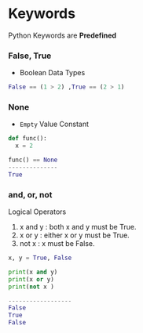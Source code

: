 # Keywords

Python Keywords are **Predefined**

### False, True

- Boolean Data Types

```python
False == (1 > 2) ,True == (2 > 1)
```

### None 

- `Empty` Value Constant

```python
def func():
  x = 2

func() == None 
--------------
True
```

### and, or, not  

Logical Operators

1. x and y : both x and y must be True.
2. x or y : either x or y must be True.
3. not x : x must be False.

```python
x, y = True, False

print(x and y)
print(x or y)
print(not x )

------------------
False
True
False
```

